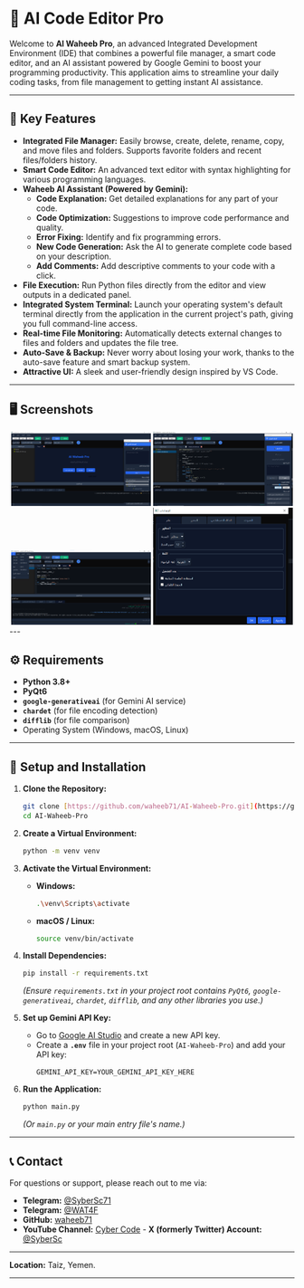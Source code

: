 # 🤖 AI Code Editor Pro


Welcome to **AI Waheeb Pro**, an advanced Integrated Development Environment (IDE) that combines a powerful file manager, a smart code editor, and an AI assistant powered by Google Gemini to boost your programming productivity. This application aims to streamline your daily coding tasks, from file management to getting instant AI assistance.

---

## 🌟 Key Features

* **Integrated File Manager:** Easily browse, create, delete, rename, copy, and move files and folders. Supports favorite folders and recent files/folders history.
* **Smart Code Editor:** An advanced text editor with syntax highlighting for various programming languages.
* **Waheeb AI Assistant (Powered by Gemini):**
    * **Code Explanation:** Get detailed explanations for any part of your code.
    * **Code Optimization:** Suggestions to improve code performance and quality.
    * **Error Fixing:** Identify and fix programming errors.
    * **New Code Generation:** Ask the AI to generate complete code based on your description.
    * **Add Comments:** Add descriptive comments to your code with a click.
* **File Execution:** Run Python files directly from the editor and view outputs in a dedicated panel.
* **Integrated System Terminal:** Launch your operating system's default terminal directly from the application in the current project's path, giving you full command-line access.
* **Real-time File Monitoring:** Automatically detects external changes to files and folders and updates the file tree.
* **Auto-Save & Backup:** Never worry about losing your work, thanks to the auto-save feature and smart backup system.
* **Attractive UI:** A sleek and user-friendly design inspired by VS Code.

---

## 🖥️ Screenshots

<div align="center">
  <img src="assets/1.png" alt="Main UI" width="49%"> <img src="assets/2.png" alt="AI Assistant" width="49%"> </div>

<div align="center">
  <img src="assets/3.png" alt="Terminal" width="49%"> <img src="assets/4.png" alt="Settings" width="49%"> </div>
---

## ⚙️ Requirements

* **Python 3.8+**
* **PyQt6**
* **`google-generativeai`** (for Gemini AI service)
* **`chardet`** (for file encoding detection)
* **`difflib`** (for file comparison)
* Operating System (Windows, macOS, Linux)

---

## 🚀 Setup and Installation

1.  **Clone the Repository:**

    ```bash
    git clone [https://github.com/waheeb71/AI-Waheeb-Pro.git](https://github.com/waheeb71/AI-Waheeb-Pro.git)
    cd AI-Waheeb-Pro
    ```

2.  **Create a Virtual Environment:**

    ```bash
    python -m venv venv
    ```

3.  **Activate the Virtual Environment:**

    * **Windows:**
        ```bash
        .\venv\Scripts\activate
        ```
    * **macOS / Linux:**
        ```bash
        source venv/bin/activate
        ```

4.  **Install Dependencies:**

    ```bash
    pip install -r requirements.txt
    ```
    *(Ensure `requirements.txt` in your project root contains `PyQt6`, `google-generativeai`, `chardet`, `difflib`, and any other libraries you use.)*

5.  **Set up Gemini API Key:**
    * Go to [Google AI Studio](https://aistudio.google.com/app/apikey) and create a new API key.
    * Create a **`.env`** file in your project root (`AI-Waheeb-Pro`) and add your API key:
        ```
        GEMINI_API_KEY=YOUR_GEMINI_API_KEY_HERE
        ```

6.  **Run the Application:**

    ```bash
    python main.py
    ```
    *(Or `main.py` or your main entry file's name.)*

---
## 📞 Contact

For questions or support, please reach out to me via:

-   **Telegram:** [@SyberSc71](https://t.me/SyberSc71)
-   **Telegram:** [@WAT4F](https://t.me/WAT4F)
-   **GitHub:** [waheeb71](https://github.com/waheeb71)
-   **YouTube Channel:** [Cyber Code](https://www.youtube.com/@cyber_code1) -   **X (formerly Twitter) Account:** [@SyberSc](https://x.com/SyberSc)

---

**Location:** Taiz, Yemen.

---
